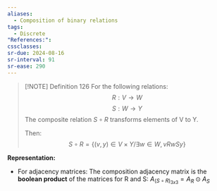 ```yaml
---
aliases:
  - Composition of binary relations
tags:
  - Discrete
"References:": 
cssclasses: 
sr-due: 2024-08-16
sr-interval: 91
sr-ease: 290
---
```


> [!NOTE] Definition 126 
> For the following relations: 
> $$
>  R: V\rightarrow W
>  $$
> $$
>  S: W\rightarrow Y
>  $$
> The composite relation $S\circ R$ transforms elements of V to Y. 
> 
> Then: 
> $$
> S\circ R = \{(v,y)\in V\times Y / \exists w \in W,vRwSy\}
> $$

**Representation:**
+ For adjacency matrices: The composition adjacency matrix is the **boolean product** of the matrices for R and S: $A_{(S\circ R)_{3x3}} = A_R \odot A_S$ 




